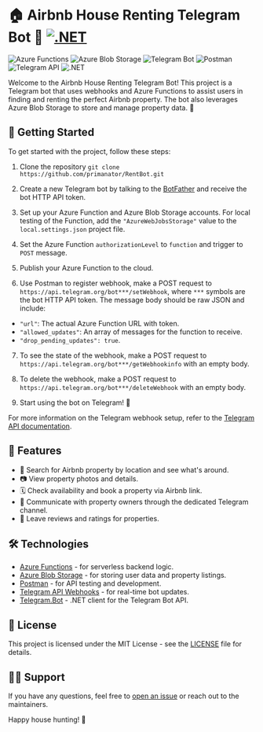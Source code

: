 # 🏠 Airbnb House Renting Telegram Bot 🤖 [![.NET](https://github.com/primanator/RentBot/actions/workflows/dotnet_build_and_run_unit_tests.yml/badge.svg)](https://github.com/primanator/RentBot/actions/workflows/dotnet_build_and_run_unit_tests.yml)

![Azure Functions](https://img.shields.io/badge/Azure_Functions-blue?style=flat-square&logo=microsoft-azure&logoColor=white)
![Azure Blob Storage](https://img.shields.io/badge/Azure_Blob_Storage-blue?style=flat-square&logo=microsoft-azure&logoColor=white)
![Telegram Bot](https://img.shields.io/badge/Telegram_Bot-blue?style=flat-square&logo=telegram&logoColor=white)
![Postman](https://img.shields.io/badge/Postman-orange?style=flat-square&logo=postman&logoColor=white)
![Telegram API](https://img.shields.io/badge/Telegram_API-blue?style=flat-square&logo=telegram&logoColor=white)
![.NET](https://img.shields.io/badge/.NET-blue?style=flat-square&logo=.net&logoColor=white)

Welcome to the Airbnb House Renting Telegram Bot! This project is a Telegram bot that uses webhooks and Azure Functions to assist users in finding and renting the perfect Airbnb property. The bot also leverages Azure Blob Storage to store and manage property data. 🌟

## 🚀 Getting Started

To get started with the project, follow these steps:

1. Clone the repository `git clone https://github.com/primanator/RentBot.git`

2. Create a new Telegram bot by talking to the [BotFather](https://core.telegram.org/bots#how-do-i-create-a-bot) and receive the bot HTTP API token.

3. Set up your Azure Function and Azure Blob Storage accounts. For local testing of the Function, add the `"AzureWebJobsStorage"` value to the `local.settings.json` project file.

4. Set the Azure Function `authorizationLevel` to `function` and trigger to `POST` message.

5. Publish your Azure Function to the cloud.

6. Use Postman to register webhook, make a POST request to `https://api.telegram.org/bot***/setWebhook`, where `***` symbols are the bot HTTP API token. The message body should be raw JSON and include:
- `"url"`: The actual Azure Function URL with token.
- `"allowed_updates"`: An array of messages for the function to receive.
- `"drop_pending_updates": true`.

7. To see the state of the webhook, make a POST request to `https://api.telegram.org/bot***/getWebhookinfo` with an empty body.

8. To delete the webhook, make a POST request to `https://api.telegram.org/bot***/deleteWebhook` with an empty body.

9. Start using the bot on Telegram! 🎉

For more information on the Telegram webhook setup, refer to the [Telegram API documentation](https://core.telegram.org/bots/api#setwebhook).

## 💼 Features

- 🔎 Search for Airbnb property by location and see what's around.
- 📷 View property photos and details.
- 🗓️ Check availability and book a property via Airbnb link.
- 💬 Communicate with property owners through the dedicated Telegram channel.
- 📝 Leave reviews and ratings for properties.

## 🛠️ Technologies

- [Azure Functions](https://azure.microsoft.com/en-us/services/functions/) - for serverless backend logic.
- [Azure Blob Storage](https://azure.microsoft.com/en-us/services/storage/blobs/) - for storing user data and property listings.
- [Postman](https://www.postman.com/) - for API testing and development.
- [Telegram API Webhooks](https://core.telegram.org/bots/api#setwebhook) - for real-time bot updates.
- [Telegram.Bot](https://github.com/TelegramBots/telegram.bot) - .NET client for the Telegram Bot API.

## 📃 License

This project is licensed under the MIT License - see the [LICENSE](LICENSE) file for details.

## 🙋‍♂️ Support

If you have any questions, feel free to [open an issue](https://github.com/primanator/RentBot/issues/new) or reach out to the maintainers.

Happy house hunting! 🏡
